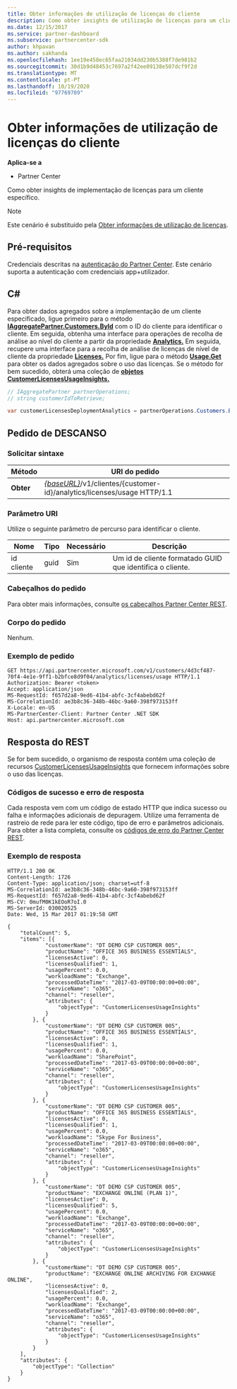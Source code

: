 ```yaml
---
title: Obter informações de utilização de licenças do cliente
description: Como obter insights de utilização de licenças para um cliente específico.
ms.date: 12/15/2017
ms.service: partner-dashboard
ms.subservice: partnercenter-sdk
author: khpavan
ms.author: sakhanda
ms.openlocfilehash: 1ee19e458ec65faa21034dd230b5388f7de981b2
ms.sourcegitcommit: 30d1b9d48453c7697a2f42ee09138e507dcf9f2d
ms.translationtype: MT
ms.contentlocale: pt-PT
ms.lasthandoff: 10/19/2020
ms.locfileid: "97769709"
---
```

# <a name="get-customer-licenses-usage-information"></a>Obter informações de utilização de licenças do cliente

**Aplica-se a**

- Partner Center

Como obter insights de implementação de licenças para um cliente específico.

> [!NOTE]
> Este cenário é substituído pela [Obter informações de utilização de licenças](get-licenses-usage-information.md).

## <a name="prerequisites"></a>Pré-requisitos

Credenciais descritas na [autenticação do Partner Center](partner-center-authentication.md). Este cenário suporta a autenticação com credenciais app+utilizador.

## <a name="c"></a>C\#

Para obter dados agregados sobre a implementação de um cliente especificado, ligue primeiro para o método [**IAggregatePartner.Customers.ById**](/dotnet/api/microsoft.store.partnercenter.customers.icustomercollection.byid) com o ID do cliente para identificar o cliente. Em seguida, obtenha uma interface para operações de recolha de análise ao nível do cliente a partir da propriedade [**Analytics.**](/dotnet/api/microsoft.store.partnercenter.customers.icustomer.analytics) Em seguida, recupere uma interface para a recolha de análise de licenças de nível de cliente da propriedade [**Licenses.**](/dotnet/api/microsoft.store.partnercenter.analytics.icustomeranalyticscollection.licenses) Por fim, ligue para o método [**Usage.Get**](/dotnet/api/microsoft.store.partnercenter.genericoperations.ientireentitycollectionretrievaloperations-2.get) para obter os dados agregados sobre o uso das licenças. Se o método for bem sucedido, obterá uma coleção de [**objetos CustomerLicensesUsageInsights.**](/dotnet/api/microsoft.store.partnercenter.models.analytics.customerlicensesusageinsights)

``` csharp
// IAggregatePartner partnerOperations;
// string customerIdToRetrieve;

var customerLicensesDeploymentAnalytics = partnerOperations.Customers.ById(customerIdToRetrieve).Analytics.Licenses.Usage.Get();
```

## <a name="rest-request"></a>Pedido de DESCANSO

### <a name="request-syntax"></a>Solicitar sintaxe

| Método  | URI do pedido                                                                                              |
|---------|----------------------------------------------------------------------------------------------------------|
| **Obter** | [*{baseURL}*](partner-center-rest-urls.md)/v1/clientes/{customer-id}/analytics/licenses/usage HTTP/1.1 |

### <a name="uri-parameter"></a>Parâmetro URI

Utilize o seguinte parâmetro de percurso para identificar o cliente.

| Nome        | Tipo | Necessário | Descrição                                                |
|-------------|------|----------|------------------------------------------------------------|
| id cliente | guid | Sim      | Um id de cliente formatado GUID que identifica o cliente. |

### <a name="request-headers"></a>Cabeçalhos do pedido

Para obter mais informações, consulte [os cabeçalhos Partner Center REST](headers.md).

### <a name="request-body"></a>Corpo do pedido

Nenhum.

### <a name="request-example"></a>Exemplo de pedido

```http
GET https://api.partnercenter.microsoft.com/v1/customers/4d3cf487-70f4-4e1e-9ff1-b2bfce8d9f04/analytics/licenses/usage HTTP/1.1
Authorization: Bearer <token>
Accept: application/json
MS-RequestId: f657d2a8-9ed6-41b4-abfc-3cf4abebd62f
MS-CorrelationId: ae3b8c36-348b-46bc-9a60-398f973153ff
X-Locale: en-US
MS-PartnerCenter-Client: Partner Center .NET SDK
Host: api.partnercenter.microsoft.com
```

## <a name="rest-response"></a>Resposta do REST

Se for bem sucedido, o organismo de resposta contém uma coleção de recursos [CustomerLicensesUsageInsights](analytics-resources.md#customerlicensesusageinsights) que fornecem informações sobre o uso das licenças.

### <a name="response-success-and-error-codes"></a>Códigos de sucesso e erro de resposta

Cada resposta vem com um código de estado HTTP que indica sucesso ou falha e informações adicionais de depuragem. Utilize uma ferramenta de rastreio de rede para ler este código, tipo de erro e parâmetros adicionais. Para obter a lista completa, consulte os [códigos de erro do Partner Center REST](error-codes.md).

### <a name="response-example"></a>Exemplo de resposta

```http
HTTP/1.1 200 OK
Content-Length: 1726
Content-Type: application/json; charset=utf-8
MS-CorrelationId: ae3b8c36-348b-46bc-9a60-398f973153ff
MS-RequestId: f657d2a8-9ed6-41b4-abfc-3cf4abebd62f
MS-CV: 0mufM0K1kEOoR7oI.0
MS-ServerId: 030020525
Date: Wed, 15 Mar 2017 01:19:58 GMT

{
    "totalCount": 5,
    "items": [{
            "customerName": "DT DEMO CSP CUSTOMER 005",
            "productName": "OFFICE 365 BUSINESS ESSENTIALS",
            "licensesActive": 0,
            "licensesQualified": 1,
            "usagePercent": 0.0,
            "workloadName": "Exchange",
            "processedDateTime": "2017-03-09T00:00:00+00:00",
            "serviceName": "o365",
            "channel": "reseller",
            "attributes": {
                "objectType": "CustomerLicensesUsageInsights"
            }
        }, {
            "customerName": "DT DEMO CSP CUSTOMER 005",
            "productName": "OFFICE 365 BUSINESS ESSENTIALS",
            "licensesActive": 0,
            "licensesQualified": 1,
            "usagePercent": 0.0,
            "workloadName": "SharePoint",
            "processedDateTime": "2017-03-09T00:00:00+00:00",
            "serviceName": "o365",
            "channel": "reseller",
            "attributes": {
                "objectType": "CustomerLicensesUsageInsights"
            }
        }, {
            "customerName": "DT DEMO CSP CUSTOMER 005",
            "productName": "OFFICE 365 BUSINESS ESSENTIALS",
            "licensesActive": 0,
            "licensesQualified": 1,
            "usagePercent": 0.0,
            "workloadName": "Skype For Business",
            "processedDateTime": "2017-03-09T00:00:00+00:00",
            "serviceName": "o365",
            "channel": "reseller",
            "attributes": {
                "objectType": "CustomerLicensesUsageInsights"
            }
        }, {
            "customerName": "DT DEMO CSP CUSTOMER 005",
            "productName": "EXCHANGE ONLINE (PLAN 1)",
            "licensesActive": 0,
            "licensesQualified": 5,
            "usagePercent": 0.0,
            "workloadName": "Exchange",
            "processedDateTime": "2017-03-09T00:00:00+00:00",
            "serviceName": "o365",
            "channel": "reseller",
            "attributes": {
                "objectType": "CustomerLicensesUsageInsights"
            }
        }, {
            "customerName": "DT DEMO CSP CUSTOMER 005",
            "productName": "EXCHANGE ONLINE ARCHIVING FOR EXCHANGE ONLINE",
            "licensesActive": 0,
            "licensesQualified": 2,
            "usagePercent": 0.0,
            "workloadName": "Exchange",
            "processedDateTime": "2017-03-09T00:00:00+00:00",
            "serviceName": "o365",
            "channel": "reseller",
            "attributes": {
                "objectType": "CustomerLicensesUsageInsights"
            }
        }
    ],
    "attributes": {
        "objectType": "Collection"
    }
}
```
